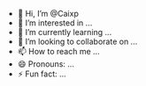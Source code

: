 - 👋 Hi, I’m @Caixp
- 👀 I’m interested in ...
- 🌱 I’m currently learning ...
- 💞️ I’m looking to collaborate on ...
- 📫 How to reach me ...
- 😄 Pronouns: ...
- ⚡ Fun fact: ...

<!---
Caixp/Caixp is a ✨ special ✨ repository because its `README.md` (this file) appears on your GitHub profile.
You can click the Preview link to take a look at your changes.
--->
